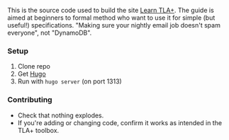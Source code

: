 This is the source code used to build the site [Learn TLA+](http://www.learntla.com). The guide is aimed at beginners to formal method who want to use it for simple (but useful!) specifications. "Making sure your nightly email job doesn't spam everyone", not "DynamoDB".

### Setup

1. Clone repo
2. Get [Hugo](https://gohugo.io/)
3. Run with `hugo server` (on port 1313)

### Contributing

* Check that nothing explodes.
* If you're adding or changing code, confirm it works as intended in the TLA+ toolbox.

